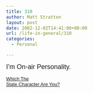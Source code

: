 ```yaml
---
title: 310
author: Matt Stratton
layout: post
date: 2002-12-02T14:41:00+00:00
url: /life-in-general/310
categories:
  - Personal

---
```

<font FACE="Arial" SIZE="+1">I&#8217;m On-air Personality.</p> 

<p>
  <font SIZE="-1"><a HREF="http://state.starcrossonline.com/index.php">Which The<br /> State Character Are You?</font></font></p>